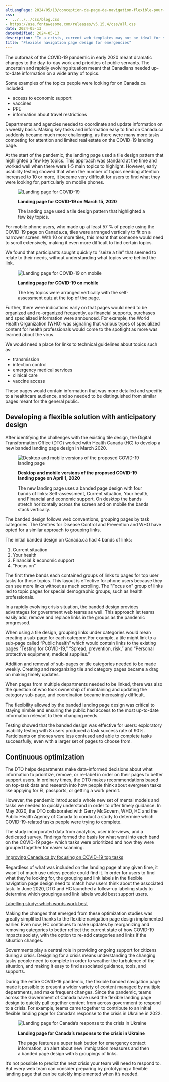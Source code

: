 ```yaml
---
altLangPage: 2024/05/13/conception-de-page-de-navigation-flexible-pour-les-urgences.html
css:
-  ../../../css/blog.css
- https://use.fontawesome.com/releases/v5.15.4/css/all.css
date: 2024-05-13
dateModified: 2024-05-13
description: "In a crisis, current web templates may not be ideal for sharing complex, fast-changing information. Government teams should prototype a flexible landing page that is ready to be used when it’s needed."
title: "Flexible navigation page design for emergencies"
---
```

<p>The outbreak of the COVID-19 pandemic in early 2020 meant dramatic changes to the day-to-day work and priorities of public servants. The uncertain and rapidly evolving situation meant that Canadians needed up-to-date information on a wide array of topics.</p>
<p>Some examples of the topics people were looking for on Canada.ca included:</p>
<ul>
    <li>access to economic support</li>
    <li>vaccines</li>
    <li>PPE</li>
    <li>information about travel restrictions</li>
</ul>
<p>Departments and agencies needed to coordinate and update information on a weekly basis. Making key tasks and information easy to find on Canada.ca suddenly became much more challenging, as there were many more tasks competing for attention and limited real estate on the COVID-19 landing page.</p>
<p>At the start of the pandemic, the landing page used a tile design pattern that highlighted a few key topics. This approach was standard at the time and worked well when there were 1-5 main topics to highlight. However, early usability testing showed that when the number of topics needing attention increased to 10 or more, it became very difficult for users to find what they were looking for, particularly on mobile phones.</p>
<div class="row mrgn-tp-lg">
    <div class="col-md-8">
        <figure><img alt="Landing page for COVID-19" class="img-responsive" id="flex-nav-01" src="/images/flex-nav-01.png" />
            <figcaption class="well">
                <p><strong>Landing page for COVID-19 on March 15, 2020</strong></p>
                <p>The landing page used a tile design pattern that highlighted a few key topics. </p>
            </figcaption>
        </figure>
    </div>
</div>
<p>For mobile phone users, who made up at least 57 % of people using the COVID-19 page on Canada.ca, tiles were arranged vertically to fit on a narrower screen. With 10 or more tiles, this meant that someone would need to scroll extensively, making it even more difficult to find certain topics.</p>
<p>We found that participants sought quickly to “seize a tile” that seemed to relate to their needs, without understanding what topics were behind the link.</p>
<div class="row mrgn-tp-lg">
    <div class="col-md-8">
        <figure><img alt="Landing page for COVID-19 on mobile" class="img-responsive" id="flex-nav-02" src="/images/flex-nav-02.png" />
            <figcaption class="well">
                <p><strong>Landing page for COVID-19 on mobile</strong></p>
                <p>The key topics were arranged vertically with the self-assessment quiz at the top of the page.</p>
            </figcaption>
        </figure>
    </div>
</div>
<p>Further, there were indications early on that pages would need to be organized and re-organized frequently, as financial supports, purchases and specialized information  were announced. For example, the World Health Organization (WHO) was signaling that various types of specialized content for health professionals would come to the spotlight as more was learned about the virus.</p>
<p>We would need a place for links to technical guidelines about topics such as:</p>
<ul>
    <li>transmission</li>
    <li>infection control</li>
    <li>emergency medical services</li>
    <li>clinical care</li>
    <li>vaccine access</li>
</ul>
<p>These pages would contain information that was more detailed and specific to a healthcare audience, and so needed to be distinguished from similar pages meant for the general public.</p>
<h2>Developing a flexible solution with anticipatory design</h2>
<p>After identifying the challenges with the existing tile design, the Digital Transformation Office (DTO) worked with Health Canada (HC) to develop a new banded landing page design in March 2020.</p>
<div class="row mrgn-tp-lg">
    <div class="col-md-8">
        <figure><img alt="Desktop and mobile versions of the proposed COVID-19 landing page" class="img-responsive" id="flex-nav-03" src="/images/flex-nav-03.png" />
            <figcaption class="well">
                <p><strong>Desktop and mobile versions of the proposed COVID-19 landing page on April 1, 2020</strong></p>
                <p>The new landing page uses a banded page design with four bands of links: Self-assessment, Current situation, Your health, and Financial and economic support. On desktop the bands stretch horizontally across the screen and on mobile the bands stack vertically.</p>
            </figcaption>
        </figure>
    </div>
</div>
<p>The banded design follows web conventions, grouping pages by task categories. The Centres for Disease Control and Prevention and WHO have opted for a similar approach to grouping links.</p>
<p>The initial banded design on Canada.ca had 4 bands of links:</p>
<ol>
    <li>Current situation</li>
    <li>Your health</li>
    <li>Financial &amp; economic support</li>
    <li>"Focus on"</li>
</ol>
<p>The first three bands each contained groups of links to pages for top user tasks for those topics. This layout is effective for phone users because they can see more links without as much scrolling. The "Focus on" group of links led to topic pages for special demographic groups, such as health professionals.</p>
<p>In a rapidly evolving crisis situation, the banded design provides advantages for government web teams as well. This approach let teams easily add, remove and replace links in the groups as the pandemic progressed.</p>
<p>When using a tile design, grouping links under categories would mean creating a sub-page for each category. For example, a tile might link to a sub-page called “Public health” which would contain links to the  existing pages “Testing for COVID-19,” “Spread, prevention, risk,” and “Personal protective equipment, medical supplies.”</p>
<p>Addition and removal of sub-pages or tile categories needed to be made weekly. Creating and reorganizing  tile and category pages became a drag on making timely updates.</p>
<p>When pages from multiple departments needed to be linked, there was also the question of who took ownership of maintaining and updating the category sub-page, and coordination became increasingly difficult.</p>
<p>The flexibility allowed by the banded landing page design was critical to staying nimble and ensuring the public had access to the most up-to-date information relevant to their changing needs.</p>
<p>Testing showed that the banded design was effective for users: exploratory usability testing with 8 users produced a task success rate of 90%. Participants on phones were less confused and able to complete tasks successfully, even with a larger set of pages to choose from.</p>
<h2>Continuous optimization</h2>
<p>The DTO helps departments make data-informed decisions about what information to prioritize, remove, or re-label in order on their pages to better support users. In ordinary times, the DTO makes recommendations based on top-task data and research into how people think about evergreen tasks like applying for EI, passports, or getting a work permit.</p>
<p>However, the pandemic introduced a whole new set of mental models and tasks we needed to quickly understand in order to offer timely guidance. In May 2020, the DTO collaborated with Gerry McGovern, WHO, HC and the Public Health Agency of Canada to  conduct a study to determine which COVID-19-related tasks people were trying to complete.</p>
<p>The study incorporated data from analytics, user interviews, and a dedicated survey. Findings formed the basis for what went into each band on the COVID-19 page- which tasks were prioritized and how they were grouped together for easier scanning.</p>
<p><a href="/2020/09/24/COVID-top-tasks.html">Improving Canada.ca by focusing on COVID-19 top tasks</a></p>
<p>Regardless of what was included on the landing page at any given time, it wasn’t of much use unless people could find it. In order for users to find what they’re looking for, the grouping and link labels in the flexible navigation page design need to match how users think about the associated task. In June 2020, DTO and HC launched a follow-up labeling study to determine which groupings and link labels would best support users.</p>
<p><a href="/2020/10/02/labelling-study.html">Labelling study: which words work best</a></p>
<p>Making the changes that emerged from these optimization studies was greatly simplified thanks to the flexible navigation page design implemented earlier. Even now, HC continues to make updates by reorganizing and removing categories to better reflect the current state of how COVID-19 impacts society, with the option to  re-add categories and links if the situation changes.</p>
<p>Governments play a central role in providing ongoing support for citizens during a crisis. Designing for a crisis means understanding the changing tasks people need to complete in order to weather the turbulence of the situation, and making it easy to find associated guidance, tools, and supports.</p>
<p>During the entire COVID-19 pandemic, the flexible banded navigation page made it possible to present a wider variety of content managed by multiple departments, and make frequent changes. Since the pandemic, teams across the Government of Canada have used the flexible landing page design to quickly pull together content from across government to respond to a crisis. For example, teams came together to contribute to an initial  flexible landing page for Canada’s response to the crisis in Ukraine in 2022.</p>
<div class="row mrgn-tp-lg">
    <div class="col-md-8">
        <figure><img alt="Landing page for Canada’s response to the crisis in Ukraine" class="img-responsive" id="flex-nav-04" src="/images/flex-nav-04.png" />
            <figcaption class="well">
                <p><strong>Landing page for Canada’s response to the crisis in Ukraine</strong></p>
                <p>The page features a super task button for emergency contact information, an alert about new immigration measures and then a banded page design with 5 groupings of links.</p>
            </figcaption>
        </figure>
    </div>
</div>
<p>It’s not possible to predict the next crisis your team will need to respond to. But every web team can consider preparing by prototyping a flexible landing page that can be quickly implemented when it’s needed.</p>
